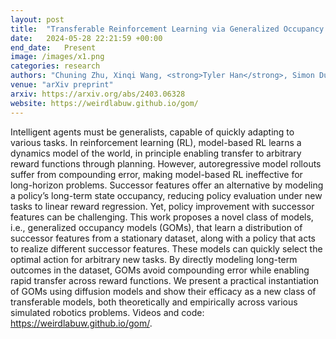 ```yaml
---
layout: post
title:  "Transferable Reinforcement Learning via Generalized Occupancy Models"
date:   2024-05-28 22:21:59 +00:00
end_date:   Present
image: /images/x1.png
categories: research
authors: "Chuning Zhu, Xinqi Wang, <strong>Tyler Han</strong>, Simon Du, Abhishek Gupta"
venue: "arXiv preprint"
arxiv: https://arxiv.org/abs/2403.06328
website: https://weirdlabuw.github.io/gom/
---
```

Intelligent agents must be generalists, capable of quickly adapting to various tasks. In reinforcement learning (RL), model-based RL learns a dynamics model of the world, in principle enabling transfer to arbitrary reward functions through planning. However, autoregressive model rollouts suffer from compounding error, making model-based RL ineffective for long-horizon problems. Successor features offer an alternative by modeling a policy’s long-term state occupancy, reducing policy evaluation under new tasks to linear reward regression. Yet, policy improvement with successor features can be challenging. This work proposes a novel class of models, i.e., generalized occupancy models (GOMs), that learn a distribution of successor features from a stationary dataset, along with a policy that acts to realize different successor features. These models can quickly select the optimal action for arbitrary new tasks. By directly modeling long-term outcomes in the dataset, GOMs avoid compounding error while enabling rapid transfer across reward functions. We present a practical instantiation of GOMs using diffusion models and show their efficacy as a new class of transferable models, both theoretically and empirically across various simulated robotics problems. Videos and code: https://weirdlabuw.github.io/gom/.